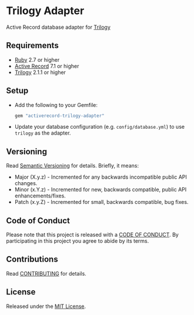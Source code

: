 # Trilogy Adapter

Active Record database adapter for [Trilogy](https://github.com/github/trilogy)

## Requirements

- [Ruby](https://www.ruby-lang.org) 2.7 or higher
- [Active Record](https://github.com/rails/rails) 7.1 or higher
- [Trilogy](https://github.com/github/trilogy) 2.1.1 or higher

## Setup

* Add the following to your Gemfile:

  ```rb
  gem "activerecord-trilogy-adapter"
  ```

* Update your database configuration (e.g. `config/database.yml`) to use
  `trilogy` as the adapter.

## Versioning

Read [Semantic Versioning](https://semver.org) for details. Briefly, it means:

- Major (X.y.z) - Incremented for any backwards incompatible public API changes.
- Minor (x.Y.z) - Incremented for new, backwards compatible, public API enhancements/fixes.
- Patch (x.y.Z) - Incremented for small, backwards compatible, bug fixes.

## Code of Conduct

Please note that this project is released with a [CODE OF CONDUCT](CODE_OF_CONDUCT.md). By
participating in this project you agree to abide by its terms.

## Contributions

Read [CONTRIBUTING](CONTRIBUTING.md) for details.

## License

Released under the [MIT License](LICENSE.md).
